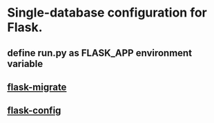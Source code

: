 # Single-database configuration for Flask.

## define run.py as FLASK_APP environment variable

## [flask-migrate](https://flask-migrate.readthedocs.io/en/latest/)

## [flask-config](https://flask.palletsprojects.com/en/2.0.x/config/)